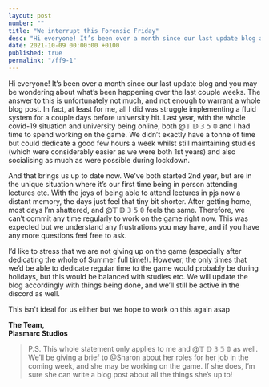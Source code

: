 ```yaml
---
layout: post
number: ""
title: "We interrupt this Forensic Friday"
desc: "Hi everyone! It’s been over a month since our last update blog and you may be wondering about what’s been happening over the last couple weeks. The answer to this is unfortunately not much, and not enough to warrant a whole blog post. In fact, at least for me, all I did was struggle implementing a fluid system for a couple days before university hit. Last year, with the whole covid-19 situation and university being online, both @𝕋 𝔻 𝟛 𝟝 𝟘  and I had time to spend working on the game. We didn’t exactly have a tonne of time but could dedicate a good few hours a week whilst still maintaining studies (which were considerably easier as we were both 1st years) and also socialising as much as were possible during lockdown."
date: 2021-10-09 00:00:00 +0100
published: true
permalink: "/ff9-1"
---
```


Hi everyone! It’s been over a month since our last update blog and you may be wondering about what’s been happening over the last couple weeks. The answer to this is unfortunately not much, and not enough to warrant a whole blog post. In fact, at least for me, all I did was struggle implementing a fluid system for a couple days before university hit. Last year, with the whole covid-19 situation and university being online, both @𝕋 𝔻 𝟛 𝟝 𝟘  and I had time to spend working on the game. We didn’t exactly have a tonne of time but could dedicate a good few hours a week whilst still maintaining studies (which were considerably easier as we were both 1st years) and also socialising as much as were possible during lockdown.

And that brings us up to date now. We’ve both started 2nd year, but are in the unique situation where it’s our first time being in person attending lectures etc. With the joys of being able to attend lectures in pjs now a distant memory, the days just feel that tiny bit shorter. After getting home, most days I’m shattered, and @𝕋 𝔻 𝟛 𝟝 𝟘  feels the same. Therefore, we can’t commit any time regularly to work on the game right now. This was expected but we understand any frustrations you may have, and if you have any more questions feel free to ask.

I’d like to stress that we are not giving up on the game (especially after dedicating the whole of Summer full time!). However, the only times that we’d be able to dedicate regular time to the game would probably be during holidays, but this would be balanced with studies etc. We will update the blog accordingly with things being done, and we’ll still be active in the discord as well. 

This isn't ideal for us either but we hope to work on this again asap

**The Team,**\
**Plasmarc Studios**

> P.S. This whole statement only applies to me and @𝕋 𝔻 𝟛 𝟝 𝟘  as well. We’ll be giving a brief to @Sharon about her roles for her job in the coming week, and she may be working on the game. If she does, I’m sure she can write a blog post about all the things she’s up to!